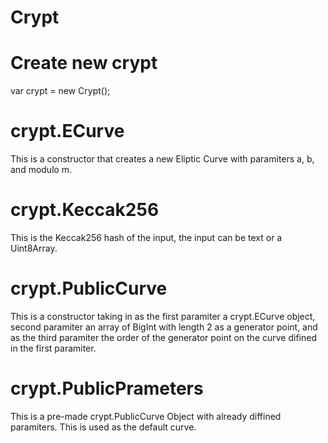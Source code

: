 # Crypt

# Create new crypt
var crypt = new Crypt();

# crypt.ECurve
This is a constructor that creates a new Eliptic Curve with paramiters a, b, and modulo m.

# crypt.Keccak256
This is the Keccak256 hash of the input, the input can be text or a Uint8Array.

# crypt.PublicCurve
This is a constructor taking in as the first paramiter a crypt.ECurve object, second paramiter an array of BigInt with length 2 as a generator point, and as the third paramiter the order of the generator point on the curve difined in the first paramiter.

# crypt.PublicPrameters
This is a pre-made crypt.PublicCurve Object with already diffined paramiters. This is used as the default curve.
